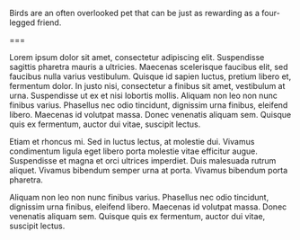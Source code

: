 Birds are an often overlooked pet that can be just as rewarding as a four-legged friend.

===

Lorem ipsum dolor sit amet, consectetur adipiscing elit. Suspendisse sagittis pharetra mauris a ultricies. Maecenas scelerisque faucibus elit, sed faucibus nulla varius vestibulum. Quisque id sapien luctus, pretium libero et, fermentum dolor. In justo nisi, consectetur a finibus sit amet, vestibulum at urna. Suspendisse ut ex et nisi lobortis mollis. Aliquam non leo non nunc finibus varius. Phasellus nec odio tincidunt, dignissim urna finibus, eleifend libero. Maecenas id volutpat massa. Donec venenatis aliquam sem. Quisque quis ex fermentum, auctor dui vitae, suscipit lectus.

Etiam et rhoncus mi. Sed in luctus lectus, at molestie dui. Vivamus condimentum ligula eget libero porta molestie vitae efficitur augue. Suspendisse et magna et orci ultrices imperdiet. Duis malesuada rutrum aliquet. Vivamus bibendum semper urna at porta. Vivamus bibendum porta pharetra.

Aliquam non leo non nunc finibus varius. Phasellus nec odio tincidunt, dignissim urna finibus, eleifend libero. Maecenas id volutpat massa. Donec venenatis aliquam sem. Quisque quis ex fermentum, auctor dui vitae, suscipit lectus.
